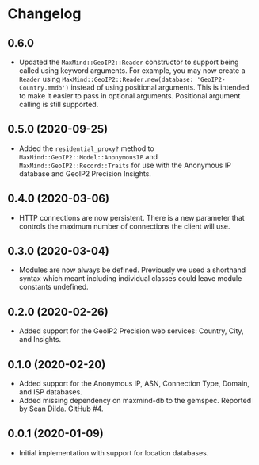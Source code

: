 # Changelog

## 0.6.0

* Updated the `MaxMind::GeoIP2::Reader` constructor to support being called
  using keyword arguments. For example, you may now create a `Reader` using
  `MaxMind::GeoIP2::Reader.new(database: 'GeoIP2-Country.mmdb')` instead of
  using positional arguments. This is intended to make it easier to pass in
  optional arguments. Positional argument calling is still supported.

## 0.5.0 (2020-09-25)

* Added the `residential_proxy?` method to
  `MaxMind::GeoIP2::Model::AnonymousIP` and
  `MaxMind::GeoIP2::Record::Traits` for use with the Anonymous IP database
  and GeoIP2 Precision Insights.

## 0.4.0 (2020-03-06)

* HTTP connections are now persistent. There is a new parameter that
  controls the maximum number of connections the client will use.

## 0.3.0 (2020-03-04)

* Modules are now always be defined. Previously we used a shorthand syntax
  which meant including individual classes could leave module constants
  undefined.

## 0.2.0 (2020-02-26)

* Added support for the GeoIP2 Precision web services: Country, City, and
  Insights.

## 0.1.0 (2020-02-20)

* Added support for the Anonymous IP, ASN, Connection Type, Domain, and ISP
  databases.
* Added missing dependency on maxmind-db to the gemspec. Reported by Sean
  Dilda. GitHub #4.

## 0.0.1 (2020-01-09)

* Initial implementation with support for location databases.
